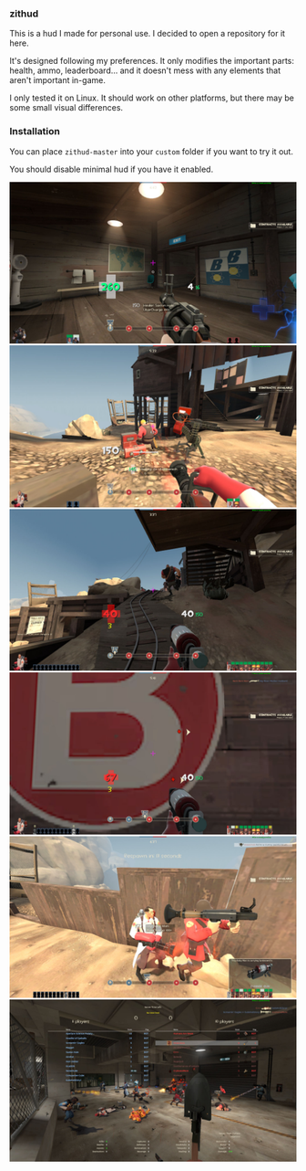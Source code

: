 ### zithud

This is a hud I made for personal use. I decided to open a repository for it here.

It's designed following my preferences. It only modifies the important parts: health,
ammo, leaderboard... and it doesn't mess with any elements that aren't important in-game.

I only tested it on Linux. It should work on other platforms, but there may be some small
visual differences.

### Installation

You can place `zithud-master` into your `custom` folder if you want to try it out.

You should disable minimal hud if you have it enabled.

![zithud_1](/zithud_1.jpg)
![zithud_2](/zithud_2.jpg)
![zithud_3](/zithud_3.jpg)
![zithud_4](/zithud_4.jpg)
![zithud_5](/zithud_5.jpg)
![zithud_6](/zithud_6.jpg)
